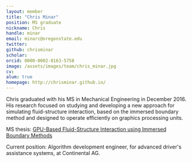 ```yaml
---
layout: member
title: "Chris Minar"
position: MS graduate
nickname: Chris
handle: minar
email: minarc@oregonstate.edu
twitter:
github: chrisminar
scholar:
orcid: 0000-0002-8163-5758
image: /assets/images/team/chris_minar.jpg
cv:
alum: true
homepage: http://chrisminar.github.io/
---
```

Chris graduated with his MS in Mechanical Engineering in December 2016. His research focused on studying and developing a new approach for simulating fluid-structure interaction, based on the immersed boundary method and designed to operate efficiently on graphics processing units.

<i class="fa fa-book" aria-hidden="true"></i> MS thesis: [GPU-Based Fluid-Structure Interaction using Immersed Boundary Methods](http://hdl.handle.net/1957/60147)

Current position: Algorithm development engineer, for advanced driver's assistance systems, at Continental AG.

[Oregon State University]: http://oregonstate.edu/
[School of Mechanical, Industrial, and Manufacturing Engineering]: http://mime.oregonstate.edu

